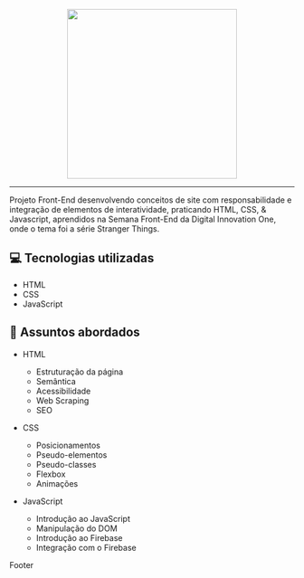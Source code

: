 <p align="center">
    <img width="300" src="https://micheleambrosio.github.io/semana-frontend-mundo-invertido/assets/images/banner/logo.svg">
</p>

-------
Projeto Front-End desenvolvendo conceitos de site com responsabilidade e integração de elementos de interatividade, praticando HTML, CSS, & Javascript, aprendidos na Semana Front-End da Digital Innovation One, onde o tema foi a série Stranger Things.

## 💻 Tecnologias utilizadas
- HTML
- CSS
- JavaScript

## 💬 Assuntos abordados
- HTML
    - Estruturação da página 
    - Semântica
    - Acessibilidade
    - Web Scraping
    - SEO
    
- CSS
    - Posicionamentos
    - Pseudo-elementos
    - Pseudo-classes
    - Flexbox
    - Animações 

- JavaScript
    - Introdução ao JavaScript
    - Manipulação do DOM
    - Introdução ao Firebase
    - Integração com o Firebase

</p>
Footer
